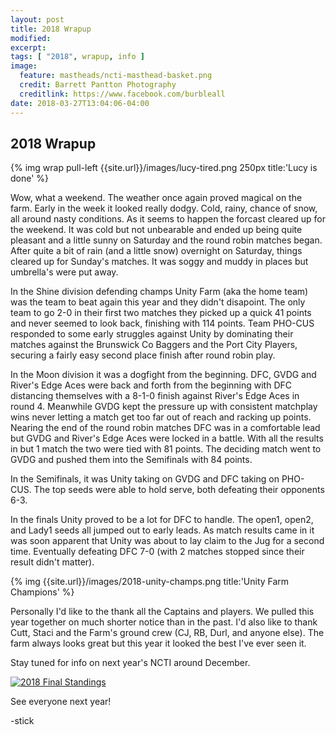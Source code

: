 ```yaml
---
layout: post
title: 2018 Wrapup
modified:
excerpt:
tags: [ "2018", wrapup, info ]
image:
  feature: mastheads/ncti-masthead-basket.png
  credit: Barrett Pantton Photography
  creditlink: https://www.facebook.com/burbleall
date: 2018-03-27T13:04:06-04:00
---
```


## 2018 Wrapup

{% img wrap pull-left {{site.url}}/images/lucy-tired.png 250px title:'Lucy is done' %}

Wow, what a weekend.  The weather once again proved magical on the farm.  Early
in the week it looked really dodgy.  Cold, rainy, chance of snow, all around
nasty conditions.  As it seems to happen the forcast cleared up for the weekend.
It was cold but not unbearable and ended up being quite pleasant and a little
sunny on Saturday and the round robin matches began.  After quite a bit of rain
(and a little snow) overnight on Saturday, things cleared up for Sunday's matches.
It was soggy and muddy in places but umbrella's were put away.

In the Shine division defending champs Unity Farm (aka the home team) was the team
to beat again this year and they didn't disapoint. The only team to go 2-0 in
their first two matches they picked up a quick 41 points and never seemed to look
back, finishing with 114 points.  Team PHO-CUS responded to some early struggles
against Unity by dominating their matches against the Brunswick Co Baggers and the
Port City Players, securing a fairly easy second place finish after round robin
play.

In the Moon division it was a dogfight from the beginning.  DFC, GVDG and River's
Edge Aces were back and forth from the beginning with DFC distancing themselves
with a 8-1-0 finish against River's Edge Aces in round 4.  Meanwhile GVDG kept
the pressure up with consistent matchplay wins never letting a match get too far
out of reach and racking up points.  Nearing the end of the round robin matches
DFC was in a comfortable lead but GVDG and River's Edge Aces were locked in a battle.
With all the results in but 1 match the two were tied with 81 points.  The deciding
match went to GVDG and pushed them into the Semifinals with 84 points.

In the Semifinals, it was Unity taking on GVDG and DFC taking on PHO-CUS.  The
top seeds were able to hold serve, both defeating their opponents 6-3.

In the finals Unity proved to be a lot for DFC to handle.  The open1, open2, and
Lady1 seeds all jumped out to early leads.  As match results came in it was soon
apparent that Unity was about to lay claim to the Jug for a second time.  Eventually
defeating DFC 7-0 (with 2 matches stopped since their result didn't matter).

{% img {{site.url}}/images/2018-unity-champs.png title:'Unity Farm Champions' %}

Personally I'd like to the thank all the Captains and players.  We pulled this
year together on much shorter notice than in the past.  I'd also like to thank
Cutt, Staci and the Farm's ground crew (CJ, RB, Durl, and anyone else).  The
farm always looks great but this year it looked the best I've ever seen it.

Stay tuned for info on next year's NCTI around December.

[![2018 Final Standings]( {{site.url}}/images/2018-ncti-final-standings.png )]( {{site.url}}/images/2018-ncti-final-standings.png )

See everyone next year!

-stick

